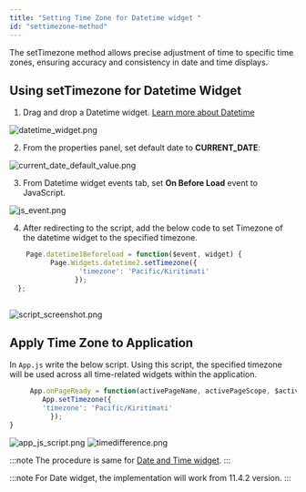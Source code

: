 ```yaml
---
title: "Setting Time Zone for Datetime widget "
id: "settimezone-method"
---
```


The setTimezone method allows precise adjustment of time to specific time zones, ensuring accuracy and consistency in date and time displays.

## Using setTimezone for Datetime Widget

1. Drag and drop a Datetime widget. [Learn more about Datetime](/learn/app-development/widgets/form-widgets/date-time-datetime/#datetime-properties)

  ![datetime_widget.png](/learn/assets/datetime_widget.png)

2. From the properties panel, set default date to **CURRENT_DATE**:

  ![current_date_default_value.png](/learn/assets/current_date_default_value.png)

3. From Datetime widget events tab, set **On Before Load** event to JavaScript.

  ![js_event.png](/learn/assets/js_event.png)

4. After redirecting to the script, add the below code to set Timezone of the datetime widget to the specified timezone.

```javascript
    Page.datetime1Beforeload = function($event, widget) {
          Page.Widgets.datetime2.setTimezone({
                 'timezone': 'Pacific/Kiritimati'
                });
  };
         
```

![script_screenshot.png](/learn/assets/script_screenshot.png)

## Apply Time Zone to Application

In `App.js` write the below script. Using this script, the specified timezone will be used across all time-related widgets within the application.

```javascript
     App.onPageReady = function(activePageName, activePageScope, $activePageEl) {
        App.setTimezone({
        'timezone': 'Pacific/Kiritimati'
          });
}
```

![app_js_script.png](/learn/assets/app_js_script.png)
![timedifference.png](/learn/assets/timedifference.png)

:::note
The procedure is same for [Date and Time widget](/learn/app-development/widgets/form-widgets/date-time-datetime).
:::

:::note
For Date widget, the implementation will work from 11.4.2 version.
:::
